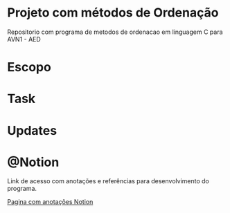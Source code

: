 # Projeto com métodos de Ordenação
Repositorio  com programa de metodos de ordenacao  em linguagem C para AVN1 - AED


# Escopo


# Task


# Updates

# @Notion
Link de acesso com anotações e referências para desenvolvimento do programa.

[Pagina com anotações Notion](https://www.notion.so/Algoritmo-de-Ordena-o-6579e183124e4f23a94872a81ec69b48)

